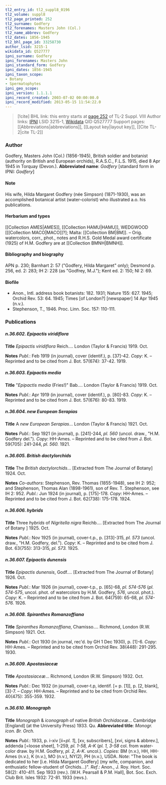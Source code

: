 ```yaml
---
tl2_entry_id: tl2_suppl8_0196
tl2_volume: suppl8
tl2_page_printed: 252
tl2_surname: Godfery
tl2_forenames: Masters John (Col.)
tl2_name_abbrev: Godfery
tl2_dates: 1856-1945
tl2_bhl_page_id: 33258730
author_lsid: 3215-1
wikidata_id: Q527777
ipni_surname: Godfery
ipni_forenames: Masters John
ipni_standard_form: Godfery
ipni_dates: 1856-1945
ipni_taxon_scope: 
- Botany
- Spermatophytes
ipni_geo_scope: 
ipni_version: 1.1.1.1
ipni_record_created: 2003-07-02 00:00:00.0
ipni_record_modified: 2013-05-15 11:54:22.0
---
```


> [!cite] BHL link: this entry starts at [page 252](https://www.biodiversitylibrary.org/page/33258730) of TL-2 Suppl. VIII
> Author links: [IPNI](https://www.ipni.org/a/3215-1) LSID 3215-1, [Wikidata](https://www.wikidata.org/wiki/Q527777) QID Q527777
> Support pages: [[Abbreviations|abbreviations]], [[Layout key|layout key]], [[Cite TL-2|cite TL-2]]

### Author

Godfery, Masters John (Col.) (1856-1945), British soldier and botanist (authority on British and European orchids), R.A.S.C., F.L.S. 1915, died 8 Apr 1945 in Torquay (Devon.). 
**Abbreviated name**: *Godfery* \[standard form in IPNI: *Godfery*\]

#### Note

His wife, Hilda Margaret Godfery (née Simpson) (1871-1930), was an accomplished botanical artist (water-colorist) who illustrated a.o. his publications.

#### Herbarium and types

[[Collection AMES|AMES]], [[Collection HAMU|HAMU]], WEDGWOOD \[[[Collection MACO|MACO]]?\]; Malta: [[Collection BM|BM]]. – Orig. watercolors, corr., phot., notes and R.H.S. Gold Medal award certificate (1925) of H.M. Godfery are at [[Collection BMNH|BMNH]].

#### Bibliography and biography

APN p. 230; Barnhart 2: 57 ("Godfery, Hilda Margaret" only); Desmond p. 256, ed. 2: 283; IH 2: 228 (as "Godfrey, M.J."); Kent ed. 2: 150; NI 2: 69.

#### Biofile

- Anon., Intl. address book botanists: 182. 1931; Nature 155: 627. 1945; Orchid Rev. 53: 64. 1945; Times \[of London?\] \[newspaper\] 14 Apr 1945 (n.v.).
- Stephenson, T., 1946. Proc. Linn. Soc. 157: 110-111.

### Publications

##### n.36.602. Epipactis viridiflora

**Title**
*Epipactis viridiflora* Reich.... London (Taylor & Francis) 1919. Oct.

**Notes**
*Publ*.: Feb 1919 (in journal), cover (identif.), p. \[37\]-42. *Copy*: K. – Reprinted and to be cited from J. Bot. 57(674): 37-42. 1919.

##### n.36.603. Epipactis media

**Title**
"*Epipactis media* (Fries!)" Bab.... London (Taylor & Francis) 1919. Oct.

**Notes**
*Publ*.: Apr 1919 (in journal), cover (identif.), p. \[80\]-83. *Copy*: K. – Reprinted and to be cited from J. Bot. 57(676): 80-83. 1919.

##### n.36.604. new European Serapias

**Title**
A *new European Serapias*... London (Taylor & Francis) 1921. Oct.

**Notes**
*Publ*.: Sep 1921 (in journal), p. \[241\]-244, *pl. 560* (uncol. draw., "H.M. Godfery del."). *Copy*: HH-Ames. – Reprinted and to be cited from J. Bot. 59(705): 241-244, *pl. 560.* 1921.

##### n.36.605. British dactylorchids

**Title**
The *British dactylorchids*... \[Extracted from The Journal of Botany\] 1924. Oct.

**Notes**
*Co-authors*: Stephenson, Rev. Thomas (1855-1948), see IH 2: 952; and Stephenson, Thomas Alan (1898-1961), son of Rev. T. Stephenson, see IH 2: 952.
*Publ*.: Jun 1924 (in journal), p. \[175\]-178. *Copy*: HH-Ames. – Reprinted and to be cited from J. Bot. 62(738): 175-178. 1924.

##### n.36.606. hybrids

**Title**
Three *hybrids* of *Nigritella nigra* Reichb.... \[Extracted from The Journal of Botany \] 1925. Oct.

**Notes**
*Publ*.: Nov 1925 (in journal), cover-t.p., p. \[313\]-315, *pl. 573* (uncol. draw., "H.M. Godfery, del."). *Copy*: K. – Reprinted and to be cited from J. Bot. 63(755): 313-315, *pl. 573.* 1925.

##### n.36.607. Epipactis dunensis

**Title**
*Epipactis dunensis*, Godf.... \[Extracted from The Journal of Botany\] 1926. Oct.

**Notes**
*Publ*.: Mar 1926 (in journal), cover-t.p., p. \[65\]-68, *pl. 574-576* (*pl. 574-575*, uncol. phot. of watercolors by H.M. Godfery, *576*, uncol. phot.). *Copy*: K. – Reprinted and to be cited from J. Bot. 64(759): 65-68, *pl. 574-576.* 1926.

##### n.36.608. Spiranthes Romanzoffiana

**Title**
*Spiranthes Romanzoffiana*, Chamisso.... Richmond, London (R.W. Simpson) 1921. Oct.

**Notes**
*Publ*.: Oct 1930 (in journal, rec'd. by GH 1 Dec 1930), p. \[1\]-6. *Copy*: HH-Ames. – Reprinted and to be cited from Orchid Rev. 38(448): 291-295. 1930.

##### n.36.609. Apostasiaceæ

**Title**
*Apostasiaceæ*... Richmond, London (R.W. Simpson) 1932. Oct.

**Notes**
*Publ*.: Dec 1932 (in journal), cover-t.p, identif. \[= p. \[1\]\], p. \[2, blank\], \[3\]-7. – *Copy*: HH-Ames. – Reprinted and to be cited from Orchid Rev. 40(475): 355-359. 1932.

##### n.36.610. Monograph

**Title**
*Monograph* & *iconograph* of native *British Orchidaceæ*... Cambridge \[England\] (at the University Press) 1933. Qu.
**Abbreviated title**: *Monogr. icon. Br. Orch.*

**Notes**
*Publ*.: 1933, p. i-xiv \[ii=*pl. 1*\], \[xv, subscribers\], \[xvi, signs & abbrev.\], addenda \[=loose sheet\], 1-259, *pl. 1-58, A-K* (*pl. 1, 3-58* col. from water-color draw. by H.M. Godfery, *pl. 2, A-K.* uncol.). *Copies*: BM (n.v.), HH, HH-Ames (n.v.), K (n.v.), MO (n.v.), NY(2), PH (n.v.), USDA.
*Note*: "The book is dedicated to her \[i.e. Hilda Margaret Godfery\] (my wife, companion, and enthusiatic fellow-student of Orchids...)".
*Ref*.: Anon., J. Roy. Hort. Soc. 58(2): 410-411. Sep 1933 (rev.). \[W.H. Pearsall & P.M. Hall\], Bot. Soc. Exch. Club Brit. Isles 1932: 72-81. 1933 (revs.).

